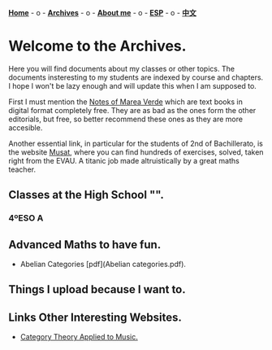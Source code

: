 [**Home**](ENGindex.html) - o -    [**Archives**](ENGArchivos.html)  - o -   [**About me**](ENGSobremi.html)  - o -   [**ESP**](Archivos.html) - o -    [**中文**](CH/CHindex.html) 


# Welcome to the Archives.

Here  you will find documents about my classes or other topics. The documents insteresting to my students are indexed by course and chapters. I hope I won't be lazy enough and will update this when I am supposed to.

First I must mention the [Notes of Marea Verde](http://www.apuntesmareaverde.org.es) which are text books in digital format completely free. They are as bad as the ones form the other editorials, but free, so better recommend these ones as they are more accesible.

Another essential link, in particular for the students of 2nd of Bachillerato, is the website [Musat](http://musat.net), where you can find hundreds of exercises, solved, taken right from the EVAU. A titanic job made altruistically by a great maths teacher.

## Classes at the High School "".
### 4ºESO A

## Advanced Maths to have fun.
- Abelian Categories [pdf](Abelian categories.pdf).

## Things I upload because I want to.

## Links Other Interesting Websites.
- [Category Theory Applied to Music.](https://alpof.wordpress.com) 
